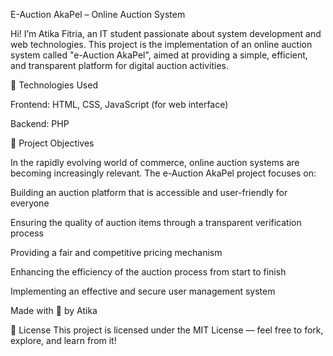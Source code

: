 E-Auction AkaPel – Online Auction System


Hi! I’m Atika Fitria, an IT student passionate about system development and web technologies.
This project is the implementation of an online auction system called "e-Auction AkaPel", aimed at providing a simple, efficient, and transparent platform for digital auction activities.

🚀 Technologies Used

Frontend: HTML, CSS, JavaScript (for web interface)

Backend: PHP


🎯 Project Objectives

In the rapidly evolving world of commerce, online auction systems are becoming increasingly relevant. The e-Auction AkaPel project focuses on:

Building an auction platform that is accessible and user-friendly for everyone

Ensuring the quality of auction items through a transparent verification process

Providing a fair and competitive pricing mechanism

Enhancing the efficiency of the auction process from start to finish

Implementing an effective and secure user management system

Made with 💖 by Atika

📜 License
This project is licensed under the MIT License — feel free to fork, explore, and learn from it!

